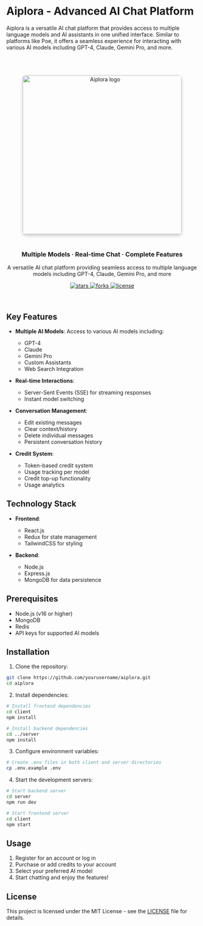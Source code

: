 # Aiplora - Advanced AI Chat Platform

Aiplora is a versatile AI chat platform that provides access to multiple language models and AI assistants in one unified interface. Similar to platforms like Poe, it offers a seamless experience for interacting with various AI models including GPT-4, Claude, Gemini Pro, and more.

<br>
<p align="center">
  <a href="https://yourdomain.com" target="_blank">
    <img src="/api/placeholder/400/320" alt="Aiplora logo" style="box-shadow: 0 4px 8px 0 rgba(0,0,0,0.2); border-radius: 8px; margin: 20px 0;" width="418px" />
  </a>
</p>
<h3 align="center">Multiple Models · Real-time Chat · Complete Features</h3>
<p align="center">A versatile AI chat platform providing seamless access to multiple language models including GPT-4, Claude, Gemini Pro, and more</p>
<p align="center">
  <a href="" target="_blank">
    <img src="https://img.shields.io/github/stars/yourusername/aiplora?style=flat" alt="stars" />
  </a>
  <a href="" target="_blank">
    <img src="https://img.shields.io/github/forks/yourusername/aiplora?style=flat" alt="forks" />
  </a>
  <a href="" target="_blank">
    <img src="https://img.shields.io/github/license/yourusername/aiplora?style=flat" alt="license" />
  </a>
</p>

<br>

## Key Features

- **Multiple AI Models**: Access to various AI models including:
  - GPT-4
  - Claude
  - Gemini Pro
  - Custom Assistants
  - Web Search Integration

- **Real-time Interactions**:
  - Server-Sent Events (SSE) for streaming responses
  - Instant model switching

- **Conversation Management**:
  - Edit existing messages
  - Clear context/history
  - Delete individual messages
  - Persistent conversation history

- **Credit System**:
  - Token-based credit system
  - Usage tracking per model
  - Credit top-up functionality
  - Usage analytics

## Technology Stack

- **Frontend**:
  - React.js
  - Redux for state management
  - TailwindCSS for styling

- **Backend**:
  - Node.js
  - Express.js
  - MongoDB for data persistence

## Prerequisites

- Node.js (v16 or higher)
- MongoDB
- Redis
- API keys for supported AI models

## Installation

1. Clone the repository:
```bash
git clone https://github.com/yourusername/aiplora.git
cd aiplora
```

2. Install dependencies:
```bash
# Install frontend dependencies
cd client
npm install

# Install backend dependencies
cd ../server
npm install
```

3. Configure environment variables:
```bash
# Create .env files in both client and server directories
cp .env.example .env
```

4. Start the development servers:
```bash
# Start backend server
cd server
npm run dev

# Start frontend server
cd client
npm start
```

## Usage

1. Register for an account or log in
2. Purchase or add credits to your account
3. Select your preferred AI model
4. Start chatting and enjoy the features!


## License

This project is licensed under the MIT License - see the [LICENSE](LICENSE) file for details.

